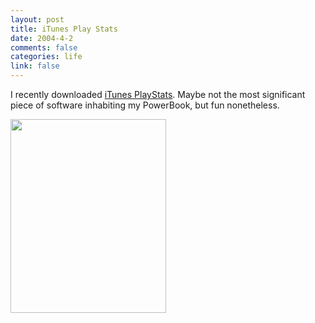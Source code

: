 ```yaml
--- 
layout: post
title: iTunes Play Stats
date: 2004-4-2
comments: false
categories: life
link: false
---
```

I recently downloaded <a href="http://www.twmagic.com/software/playstats" title="iTunes PlayStats">iTunes PlayStats</a>. Maybe not the most significant piece of software inhabiting my PowerBook, but fun nonetheless.

<img src="http://zanshin.net/images/playstats.jpg" height="310" width="249" />
